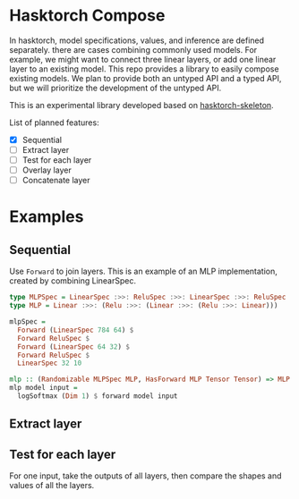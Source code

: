 # Hasktorch Compose

In hasktorch, model specifications, values, and inference are defined separately. there are cases combining commonly used models. For example, we might want to connect three linear layers, or add one linear layer to an existing model.
This repo provides a library to easily compose existing models.
We plan to provide both an untyped API and a typed API, but we will prioritize the development of the untyped API.

This is an experimental library developed based on [hasktorch-skeleton](https://github.com/hasktorch/hasktorch-skeleton).

List of planned features:

- [x] Sequential
- [ ] Extract layer
- [ ] Test for each layer
- [ ] Overlay layer
- [ ] Concatenate layer

# Examples

## Sequential

Use `Forward` to join layers.
This is an example of an MLP implementation, created by combining LinearSpec.

```haskell
type MLPSpec = LinearSpec :>>: ReluSpec :>>: LinearSpec :>>: ReluSpec :>>: LinearSpec
type MLP = Linear :>>: (Relu :>>: (Linear :>>: (Relu :>>: Linear)))

mlpSpec =
  Forward (LinearSpec 784 64) $
  Forward ReluSpec $
  Forward (LinearSpec 64 32) $
  Forward ReluSpec $
  LinearSpec 32 10

mlp :: (Randomizable MLPSpec MLP, HasForward MLP Tensor Tensor) => MLP -> Tensor -> Tensor
mlp model input =
  logSoftmax (Dim 1) $ forward model input
```

## Extract layer

## Test for each layer

For one input, take the outputs of all layers, then compare the shapes and values of all the layers.

